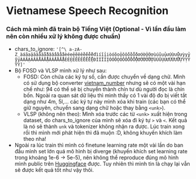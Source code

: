 # Vietnamese Speech Recognition
### Cách mà mình đã train bộ Tiếng Việt (Optional - Vì lần đầu làm nên còn nhiều xử lý không được chuẩn)
- chars_to_ignore: ```'[^\ a-zA-Z_àáãạảăắằẳẵặâấầẩẫậèéẹẻẽêềếểễệđìíĩỉịòóõọỏôốồổỗộơớờởỡợùúũụủưứừửữựỳỵỷỹýÀÁÃẠẢĂẮẰẲẴẶÂẤẦẨẪẬÈÉẸẺẼÊỀẾỂỄỆĐÌÍĨỈỊÒÓÕỌỎÔỐỒỔỖỘƠỚỜỞỠỢÙÚŨỤỦƯỨỪỬỮỰỲỴỶỸÝ]'```
- Bộ FOSD và VLSP mình xử lý như sau:
	- FOSD: Còn chứa các ký tự số, cần được chuyển về dạng chữ. Mình có sử dụng bộ converter [vietnam_number](https://pypi.org/project/vietnam-number/) nhưng sẽ có một vài hạn chế như: ̣94 có thể sẽ bị chuyển thành chín tư dù người đọc là chín bốn. Ngoài ra quan sát dữ liệu thì mình thấy có 1 vài độ đo bị viết tắt dạng như 4m, 5l,... các ký tự này mình xóa khi train (các bạn có thể giữ nguyên, chuyển sang dạng chữ hoặc thay bằng ```<unk>```). 
	- VLSP (không nên theo): Mình xóa trước các từ ```<unk>``` xuất hiện trong dataset, do chars_to_ignore của mình sẽ xóa đi ký tự ```>``` và ```<```. Kết quả là nó sẽ thành ```unk``` và tokenizer không nhận ra được. Lúc train xong rồi thì mình mới phát hiện thì đã muộn :D, không khuyến khích làm theo nha!
- Ngoài ra lúc train thì mình có finetune learning rate một vài lần do ban đầu mình set lớn quá mô hình bị diverge (khuyến khích set learning rate trong khoảng 1e-6 -> 5e-5), nên không thể reproduce đúng mô hình mình public trên [Huggingface](https://huggingface.co/khanhld/wav2vec2-base-vietnamese-160h) được. Tuy nhiên thì mình tin là chạy lại vẫn sẽ được kết quả tốt như vậy thôi.